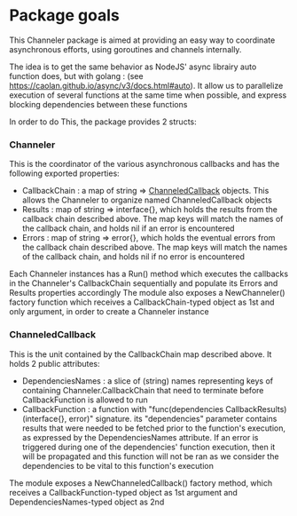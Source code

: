 # Package goals

This Channeler package is aimed at providing an easy way to coordinate asynchronous efforts, using goroutines and channels internally.

The idea is to get the same behavior as NodeJS' async librairy auto function does, but with golang : (see https://caolan.github.io/async/v3/docs.html#auto). It allow us to parallelize execution of several functions at the same time when possible, and express blocking dependencies between these functions 

In order to do This, the package provides 2 structs:

### Channeler

This is the coordinator of the various asynchronous callbacks and has the following exported properties:
  - CallbackChain : a map of string => [ChanneledCallback](#channeledcallback) objects. This allows the Channeler to organize named ChanneledCallback objects
  - Results : map of string => interface{}, which holds the results from the callback chain described above. The map keys will match the names of the callback chain, and holds nil if an error is encountered
  - Errors : map of string => error{}, which holds the eventual errors from the callback chain described above. The map keys will match the names of the callback chain, and holds nil if no error is encountered

Each Channeler instances has a Run() method which executes the callbacks in the Channeler's CallbackChain sequentially and populate its Errors and Results properties accordingly
The module also exposes a NewChanneler() factory function which receives a CallbackChain-typed object as 1st and only argument, in order to create a Channeler instance

### ChanneledCallback

This is the unit contained by the CallbackChain map described above. It holds 2 public attributes:
  - DependenciesNames : a slice of (string) names representing keys of containing Channeler.CallbackChain that need to terminate before CallbackFunction is allowed to run 
  - CallbackFunction : a function with "func(dependencies CallbackResults) (interface{}, error)" signature. its "dependencies" parameter contains results that were needed to be fetched prior to the function's execution, as expressed by the DependenciesNames attribute. If an error is triggered during one of the dependencies' function execution, then it will be propagated and this function will not be ran as we consider the dependencies to be vital to this function's execution
  
The module exposes a NewChanneledCallback() factory method, which receives a CallbackFunction-typed object as 1st argument and DependenciesNames-typed object as 2nd 
   
